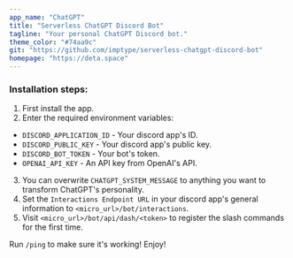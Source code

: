 ```yaml
---
app_name: "ChatGPT"
title: "Serverless ChatGPT Discord Bot"
tagline: "Your personal ChatGPT Discord bot."
theme_color: "#74aa9c"
git: "https://github.com/imptype/serverless-chatgpt-discord-bot"
homepage: "https://deta.space"
---
```


### Installation steps:
1. First install the app.
2. Enter the required environment variables:
  - `DISCORD_APPLICATION_ID` - Your discord app's ID.
  - `DISCORD_PUBLIC_KEY` - Your discord app's public key.
  - `DISCORD_BOT_TOKEN` - Your bot's token.
  - `OPENAI_API_KEY` - An API key from OpenAI's API.
3. You can overwrite `CHATGPT_SYSTEM_MESSAGE` to anything you want to transform ChatGPT's personality.
4. Set the `Interactions Endpoint URL` in your discord app's general information to `<micro_url>/bot/interactions`.
5. Visit `<micro_url>/bot/api/dash/<token>` to register the slash commands for the first time.

Run `/ping` to make sure it's working! Enjoy!
